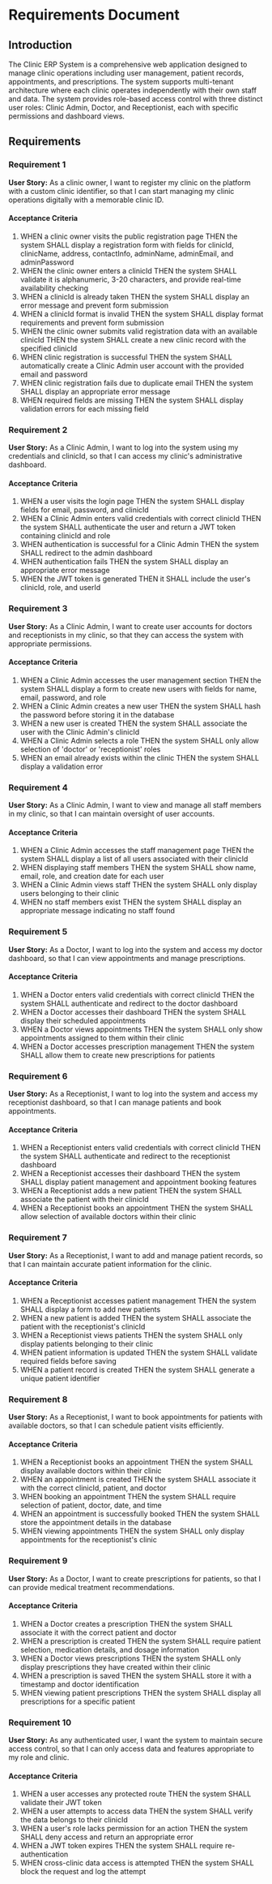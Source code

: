 # Requirements Document

## Introduction

The Clinic ERP System is a comprehensive web application designed to manage clinic operations including user management, patient records, appointments, and prescriptions. The system supports multi-tenant architecture where each clinic operates independently with their own staff and data. The system provides role-based access control with three distinct user roles: Clinic Admin, Doctor, and Receptionist, each with specific permissions and dashboard views.

## Requirements

### Requirement 1

**User Story:** As a clinic owner, I want to register my clinic on the platform with a custom clinic identifier, so that I can start managing my clinic operations digitally with a memorable clinic ID.

#### Acceptance Criteria

1. WHEN a clinic owner visits the public registration page THEN the system SHALL display a registration form with fields for clinicId, clinicName, address, contactInfo, adminName, adminEmail, and adminPassword
2. WHEN the clinic owner enters a clinicId THEN the system SHALL validate it is alphanumeric, 3-20 characters, and provide real-time availability checking
3. WHEN a clinicId is already taken THEN the system SHALL display an error message and prevent form submission
4. WHEN a clinicId format is invalid THEN the system SHALL display format requirements and prevent form submission
5. WHEN the clinic owner submits valid registration data with an available clinicId THEN the system SHALL create a new clinic record with the specified clinicId
6. WHEN clinic registration is successful THEN the system SHALL automatically create a Clinic Admin user account with the provided email and password
7. WHEN clinic registration fails due to duplicate email THEN the system SHALL display an appropriate error message
8. WHEN required fields are missing THEN the system SHALL display validation errors for each missing field

### Requirement 2

**User Story:** As a Clinic Admin, I want to log into the system using my credentials and clinicId, so that I can access my clinic's administrative dashboard.

#### Acceptance Criteria

1. WHEN a user visits the login page THEN the system SHALL display fields for email, password, and clinicId
2. WHEN a Clinic Admin enters valid credentials with correct clinicId THEN the system SHALL authenticate the user and return a JWT token containing clinicId and role
3. WHEN authentication is successful for a Clinic Admin THEN the system SHALL redirect to the admin dashboard
4. WHEN authentication fails THEN the system SHALL display an appropriate error message
5. WHEN the JWT token is generated THEN it SHALL include the user's clinicId, role, and userId

### Requirement 3

**User Story:** As a Clinic Admin, I want to create user accounts for doctors and receptionists in my clinic, so that they can access the system with appropriate permissions.

#### Acceptance Criteria

1. WHEN a Clinic Admin accesses the user management section THEN the system SHALL display a form to create new users with fields for name, email, password, and role
2. WHEN a Clinic Admin creates a new user THEN the system SHALL hash the password before storing it in the database
3. WHEN a new user is created THEN the system SHALL associate the user with the Clinic Admin's clinicId
4. WHEN a Clinic Admin selects a role THEN the system SHALL only allow selection of 'doctor' or 'receptionist' roles
5. WHEN an email already exists within the clinic THEN the system SHALL display a validation error

### Requirement 4

**User Story:** As a Clinic Admin, I want to view and manage all staff members in my clinic, so that I can maintain oversight of user accounts.

#### Acceptance Criteria

1. WHEN a Clinic Admin accesses the staff management page THEN the system SHALL display a list of all users associated with their clinicId
2. WHEN displaying staff members THEN the system SHALL show name, email, role, and creation date for each user
3. WHEN a Clinic Admin views staff THEN the system SHALL only display users belonging to their clinic
4. WHEN no staff members exist THEN the system SHALL display an appropriate message indicating no staff found

### Requirement 5

**User Story:** As a Doctor, I want to log into the system and access my doctor dashboard, so that I can view appointments and manage prescriptions.

#### Acceptance Criteria

1. WHEN a Doctor enters valid credentials with correct clinicId THEN the system SHALL authenticate and redirect to the doctor dashboard
2. WHEN a Doctor accesses their dashboard THEN the system SHALL display their scheduled appointments
3. WHEN a Doctor views appointments THEN the system SHALL only show appointments assigned to them within their clinic
4. WHEN a Doctor accesses prescription management THEN the system SHALL allow them to create new prescriptions for patients

### Requirement 6

**User Story:** As a Receptionist, I want to log into the system and access my receptionist dashboard, so that I can manage patients and book appointments.

#### Acceptance Criteria

1. WHEN a Receptionist enters valid credentials with correct clinicId THEN the system SHALL authenticate and redirect to the receptionist dashboard
2. WHEN a Receptionist accesses their dashboard THEN the system SHALL display patient management and appointment booking features
3. WHEN a Receptionist adds a new patient THEN the system SHALL associate the patient with their clinicId
4. WHEN a Receptionist books an appointment THEN the system SHALL allow selection of available doctors within their clinic

### Requirement 7

**User Story:** As a Receptionist, I want to add and manage patient records, so that I can maintain accurate patient information for the clinic.

#### Acceptance Criteria

1. WHEN a Receptionist accesses patient management THEN the system SHALL display a form to add new patients
2. WHEN a new patient is added THEN the system SHALL associate the patient with the receptionist's clinicId
3. WHEN a Receptionist views patients THEN the system SHALL only display patients belonging to their clinic
4. WHEN patient information is updated THEN the system SHALL validate required fields before saving
5. WHEN a patient record is created THEN the system SHALL generate a unique patient identifier

### Requirement 8

**User Story:** As a Receptionist, I want to book appointments for patients with available doctors, so that I can schedule patient visits efficiently.

#### Acceptance Criteria

1. WHEN a Receptionist books an appointment THEN the system SHALL display available doctors within their clinic
2. WHEN an appointment is created THEN the system SHALL associate it with the correct clinicId, patient, and doctor
3. WHEN booking an appointment THEN the system SHALL require selection of patient, doctor, date, and time
4. WHEN an appointment is successfully booked THEN the system SHALL store the appointment details in the database
5. WHEN viewing appointments THEN the system SHALL only display appointments for the receptionist's clinic

### Requirement 9

**User Story:** As a Doctor, I want to create prescriptions for patients, so that I can provide medical treatment recommendations.

#### Acceptance Criteria

1. WHEN a Doctor creates a prescription THEN the system SHALL associate it with the correct patient and doctor
2. WHEN a prescription is created THEN the system SHALL require patient selection, medication details, and dosage information
3. WHEN a Doctor views prescriptions THEN the system SHALL only display prescriptions they have created within their clinic
4. WHEN a prescription is saved THEN the system SHALL store it with a timestamp and doctor identification
5. WHEN viewing patient prescriptions THEN the system SHALL display all prescriptions for a specific patient

### Requirement 10

**User Story:** As any authenticated user, I want the system to maintain secure access control, so that I can only access data and features appropriate to my role and clinic.

#### Acceptance Criteria

1. WHEN a user accesses any protected route THEN the system SHALL validate their JWT token
2. WHEN a user attempts to access data THEN the system SHALL verify the data belongs to their clinicId
3. WHEN a user's role lacks permission for an action THEN the system SHALL deny access and return an appropriate error
4. WHEN a JWT token expires THEN the system SHALL require re-authentication
5. WHEN cross-clinic data access is attempted THEN the system SHALL block the request and log the attempt